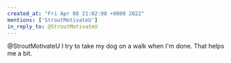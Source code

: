 ```yaml
---
created_at: "Fri Apr 08 21:02:08 +0000 2022"
mentions: ['StroutMotivateU']
in_reply_to: @StroutMotivateU
---
```


@StroutMotivateU I try to take my dog on a walk when I'm done. That helps me a bit.